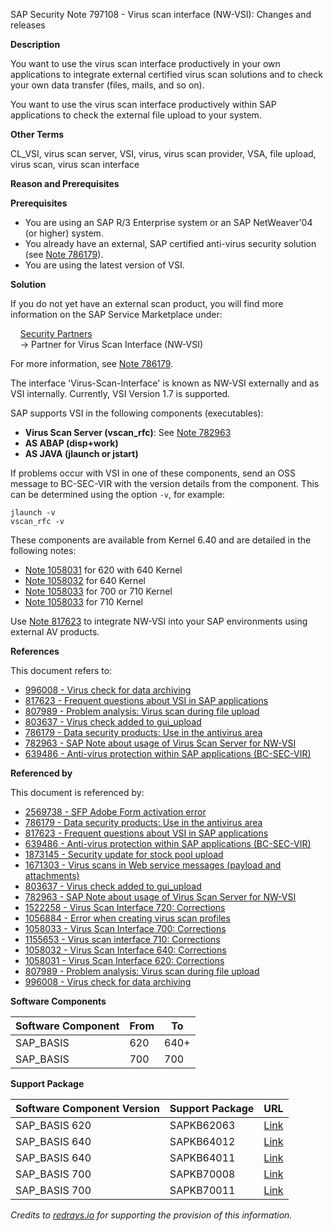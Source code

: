 SAP Security Note 797108 - Virus scan interface (NW-VSI): Changes and releases

**Description**

You want to use the virus scan interface productively in your own applications to integrate external certified virus scan solutions and to check your own data transfer (files, mails, and so on).

You want to use the virus scan interface productively within SAP applications to check the external file upload to your system.

**Other Terms**

CL_VSI, virus scan server, VSI, virus, virus scan provider, VSA, file upload, virus scan, virus scan interface

**Reason and Prerequisites**

**Prerequisites**
- You are using an SAP R/3 Enterprise system or an SAP NetWeaver'04 (or higher) system.
- You already have an external, SAP certified anti-virus security solution (see [Note 786179](https://me.sap.com/notes/786179)).
- You are using the latest version of VSI.

**Solution**

If you do not yet have an external scan product, you will find more information on the SAP Service Marketplace under:

&nbsp;&nbsp;&nbsp;&nbsp;[Security Partners](https://me.sap.com/securitypartners)  
&nbsp;&nbsp;&nbsp;&nbsp;→ Partner for Virus Scan Interface (NW-VSI)

For more information, see [Note 786179](https://me.sap.com/notes/786179).

The interface 'Virus-Scan-Interface' is known as NW-VSI externally and as VSI internally. Currently, VSI Version 1.7 is supported.

SAP supports VSI in the following components (executables):
- **Virus Scan Server (vscan_rfc)**: See [Note 782963](https://me.sap.com/notes/782963)
- **AS ABAP (disp+work)**
- **AS JAVA (jlaunch or jstart)**

If problems occur with VSI in one of these components, send an OSS message to BC-SEC-VIR with the version details from the component. This can be determined using the option `-v`, for example:
```
jlaunch -v
vscan_rfc -v
```

These components are available from Kernel 6.40 and are detailed in the following notes:
- [Note 1058031](https://me.sap.com/notes/1058031) for 620 with 640 Kernel
- [Note 1058032](https://me.sap.com/notes/1058032) for 640 Kernel
- [Note 1058033](https://me.sap.com/notes/1058033) for 700 or 710 Kernel
- [Note 1058033](https://me.sap.com/notes/1058033) for 710 Kernel

Use [Note 817623](https://me.sap.com/notes/817623) to integrate NW-VSI into your SAP environments using external AV products.

**References**

This document refers to:
- [996008 - Virus check for data archiving](https://me.sap.com/notes/996008)
- [817623 - Frequent questions about VSI in SAP applications](https://me.sap.com/notes/817623)
- [807989 - Problem analysis: Virus scan during file upload](https://me.sap.com/notes/807989)
- [803637 - Virus check added to gui_upload](https://me.sap.com/notes/803637)
- [786179 - Data security products: Use in the antivirus area](https://me.sap.com/notes/786179)
- [782963 - SAP Note about usage of Virus Scan Server for NW-VSI](https://me.sap.com/notes/782963)
- [639486 - Anti-virus protection within SAP applications (BC-SEC-VIR)](https://me.sap.com/notes/639486)

**Referenced by**

This document is referenced by:
- [2569738 - SFP Adobe Form activation error](https://me.sap.com/notes/2569738)
- [786179 - Data security products: Use in the antivirus area](https://me.sap.com/notes/786179)
- [817623 - Frequent questions about VSI in SAP applications](https://me.sap.com/notes/817623)
- [639486 - Anti-virus protection within SAP applications (BC-SEC-VIR)](https://me.sap.com/notes/639486)
- [1873145 - Security update for stock pool upload](https://me.sap.com/notes/1873145)
- [1671303 - Virus scans in Web service messages (payload and attachments)](https://me.sap.com/notes/1671303)
- [803637 - Virus check added to gui_upload](https://me.sap.com/notes/803637)
- [782963 - SAP Note about usage of Virus Scan Server for NW-VSI](https://me.sap.com/notes/782963)
- [1522258 - Virus Scan Interface 720: Corrections](https://me.sap.com/notes/1522258)
- [1056884 - Error when creating virus scan profiles](https://me.sap.com/notes/1056884)
- [1058033 - Virus Scan Interface 700: Corrections](https://me.sap.com/notes/1058033)
- [1155653 - Virus scan interface 710: Corrections](https://me.sap.com/notes/1155653)
- [1058032 - Virus Scan Interface 640: Corrections](https://me.sap.com/notes/1058032)
- [1058031 - Virus Scan Interface 620: Corrections](https://me.sap.com/notes/1058031)
- [807989 - Problem analysis: Virus scan during file upload](https://me.sap.com/notes/807989)
- [996008 - Virus check for data archiving](https://me.sap.com/notes/996008)

**Software Components**

| Software Component | From | To     |
|--------------------|------|--------|
| SAP_BASIS          | 620  | 640+   |
| SAP_BASIS          | 700  | 700    |

**Support Package**

| Software Component Version | Support Package | URL                                                                 |
|----------------------------|-----------------|---------------------------------------------------------------------|
| SAP_BASIS 620              | SAPKB62063      | [Link](https://me.sap.com/supportpackage/SAPKB62063)                 |
| SAP_BASIS 640              | SAPKB64012      | [Link](https://me.sap.com/supportpackage/SAPKB64012)                 |
| SAP_BASIS 640              | SAPKB64011      | [Link](https://me.sap.com/supportpackage/SAPKB64011)                 |
| SAP_BASIS 700              | SAPKB70008      | [Link](https://me.sap.com/supportpackage/SAPKB70008)                 |
| SAP_BASIS 700              | SAPKB70011      | [Link](https://me.sap.com/supportpackage/SAPKB70011)                 |

*Credits to [redrays.io](https://redrays.io) for supporting the provision of this information.*